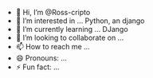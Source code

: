 - 👋 Hi, I’m @Ross-cripto
- 👀 I’m interested in ... Python, an django
- 🌱 I’m currently learning ... DJango
- 💞️ I’m looking to collaborate on ... 
- 📫 How to reach me ...
- 😄 Pronouns: ...
- ⚡ Fun fact: ...

<!---
Ross-cripto/Ross-cripto is a ✨ special ✨ repository because its `README.md` (this file) appears on your GitHub profile.
You can click the Preview link to take a look at your changes.
--->
